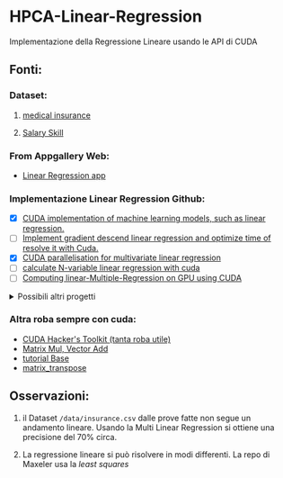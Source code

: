 # HPCA-Linear-Regression

Implementazione della Regressione Lineare usando le API di CUDA

## Fonti:

### Dataset:

1. [medical insurance](https://www.kaggle.com/datasets/mirichoi0218/insurance?select=insurance.csv)

2. [Salary Skill](https://github.com/lianaling/dspc-cuda/blob/main/dspc-cuda/mock.csv)

### From Appgallery Web:

- [Linear Regression app](https://github.com/maxeler/Linear-Regression/blob/master/ORIG/LinearRegressionCPUOnly.c)

### Implementazione Linear Regression Github:

- [x] [CUDA implementation of machine learning models, such as linear regression.](https://github.com/YvoElling/CUDA-ML)
- [ ] [Implement gradient descend linear regression and optimize time of resolve it with Cuda.](https://github.com/mohammaddan/gradient-descend-cuda)
- [x] [CUDA parallelisation for multivariate linear regression](https://github.com/lianaling/dspc-cuda)
- [ ] [calculate N-variable linear regression with cuda](https://github.com/ForrestSu/linear_regression_cuda)
- [ ] [Computing linear-Multiple-Regression on GPU using CUDA](https://github.com/ironmanMA/CUDA_lm)

<details>
    <summary>Possibili altri progetti</summary>
    <ul>
        <li> <a href="https://github.com/Bwas123/HPC_CourseWork">Password Cracking, Image Processing, Linear Regression using Posix, Cuda and MPI.</a> </li>
        <li> <a href="https://github.com/TristanNagan/HPC-Project-Kmeans">A comparison of K-means serial and parallel implementations in C using CUDA and MPI</a> </li>
        <li> <a href="https://github.com/adakri/HPC_GPU_NBody_visualisation">N-body simulations implemented through GPU general computing.</a> </li>
        <li> <a href="https://github.com/Leyxargon/Strassen-GPU">Progetto per l'esame di High Performance Computing, Algoritmo di Strassen in ambiente GPU-CUDA</a> </li>
        <li> <a href="https://github.com/Dantekk/Canny-GPU-CUDA-implementation">CUDA implementation of Canny edge detector in C/C++.</a> </li>
        <li> <a href="https://github.com/Org-Placeholder/CV_CUDA">Sobel Filter Canny Edge Detection Mean Blur Gaussian Blur Noise Addition Noise Reduction Bokeh Blur</a> </li>
        <li> <a href="https://github.com/haoyuhsu/Parallel-Low-Poly-Image">Low-poly style image translation parallelized by CUDA library</a> </li>
    </ul>

</details>

### Altra roba sempre con cuda:

- [CUDA Hacker's Toolkit (tanta roba utile)](https://github.com/tensorush/CUDA-Hackers-Toolkit)
- [Matrix Mul, Vector Add](https://github.com/GitRealFan/Simple-Projects-CUDA)
- [tutorial Base](https://github.com/priteshgohil/CUDA-programming-tutorial)
- [matrix_transpose](https://github.com/Logeswaran123/CUDA-Programming/tree/main/9_matrix_transpose)

## Osservazioni:

1. il Dataset `/data/insurance.csv` dalle prove fatte non segue un andamento lineare. Usando la Multi Linear Regression si ottiene una precisione del 70% circa.

2. La regressione lineare si può risolvere in modi differenti. La repo di Maxeler usa la _least squares_

